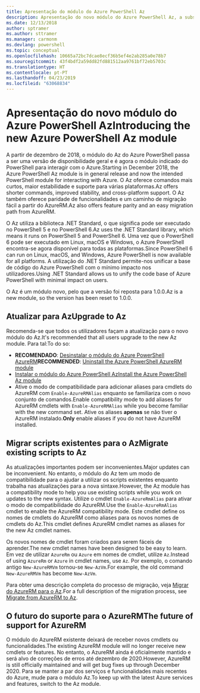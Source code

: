 ```yaml
---
title: Apresentação do módulo do Azure PowerShell Az
description: Apresentação do novo módulo do Azure PowerShell Az, a substituição do módulo AzureRM.
ms.date: 12/13/2018
author: sptramer
ms.author: sttramer
ms.manager: carmonm
ms.devlang: powershell
ms.topic: conceptual
ms.openlocfilehash: 10665a72bc7dcae8ecf36b5ef4e2ab285a0e78b7
ms.sourcegitcommit: 43f4bdf2a59dd82fd881512aa9761bf72eb5703c
ms.translationtype: HT
ms.contentlocale: pt-PT
ms.lasthandoff: 04/23/2019
ms.locfileid: "63068834"
---
```

# <a name="introducing-the-new-azure-powershell-az-module"></a><span data-ttu-id="d122f-103">Apresentação do novo módulo do Azure PowerShell Az</span><span class="sxs-lookup"><span data-stu-id="d122f-103">Introducing the new Azure PowerShell Az module</span></span>

<span data-ttu-id="d122f-104">A partir de dezembro de 2018, o módulo do Az do Azure PowerShell passa a ser uma versão de disponibilidade geral e é agora o módulo indicado do PowerShell para interagir com o Azure.</span><span class="sxs-lookup"><span data-stu-id="d122f-104">Starting in December 2018, the Azure PowerShell Az module is in general release and now the intended PowerShell module for interacting with Azure.</span></span> <span data-ttu-id="d122f-105">O Az oferece comandos mais curtos, maior estabilidade e suporte para várias plataformas.</span><span class="sxs-lookup"><span data-stu-id="d122f-105">Az offers shorter commands, improved stability, and cross-platform support.</span></span> <span data-ttu-id="d122f-106">O Az também oferece paridade de funcionalidades e um caminho de migração fácil a partir do AzureRM.</span><span class="sxs-lookup"><span data-stu-id="d122f-106">Az also offers feature parity and an easy migration path from AzureRM.</span></span>

<span data-ttu-id="d122f-107">O Az utiliza a biblioteca .NET Standard, o que significa pode ser executado no PowerShell 5 e no PowerShell 6.</span><span class="sxs-lookup"><span data-stu-id="d122f-107">Az uses the .NET Standard library, which means it runs on PowerShell 5 and PowerShell 6.</span></span>
<span data-ttu-id="d122f-108">Uma vez que o PowerShell 6 pode ser executado em Linux, macOS e Windows, o Azure PowerShell encontra-se agora disponível para todas as plataformas.</span><span class="sxs-lookup"><span data-stu-id="d122f-108">Since PowerShell 6 can run on Linux, macOS, and Windows, Azure PowerShell is now available for all platforms.</span></span>
<span data-ttu-id="d122f-109">A utilização do .NET Standard permite-nos unificar a base de código do Azure PowerShell com o mínimo impacto nos utilizadores.</span><span class="sxs-lookup"><span data-stu-id="d122f-109">Using .NET Standard allows us to unify the code base of Azure PowerShell with minimal impact on users.</span></span>

<span data-ttu-id="d122f-110">O Az é um módulo novo, pelo que a versão foi reposta para 1.0.0.</span><span class="sxs-lookup"><span data-stu-id="d122f-110">Az is a new module, so the version has been reset to 1.0.0.</span></span>

## <a name="upgrade-to-az"></a><span data-ttu-id="d122f-111">Atualizar para Az</span><span class="sxs-lookup"><span data-stu-id="d122f-111">Upgrade to Az</span></span>

<span data-ttu-id="d122f-112">Recomenda-se que todos os utilizadores façam a atualização para o novo módulo do Az.</span><span class="sxs-lookup"><span data-stu-id="d122f-112">It's recommended that all users upgrade to the new Az module.</span></span> <span data-ttu-id="d122f-113">Para tal:</span><span class="sxs-lookup"><span data-stu-id="d122f-113">To do so:</span></span>

* <span data-ttu-id="d122f-114">__RECOMENDADO__: [Desinstalar o módulo do Azure PowerShell AzureRM](/powershell/azure/uninstall-az-ps#uninstall-the-azurerm-module)</span><span class="sxs-lookup"><span data-stu-id="d122f-114">__RECOMMENDED__: [Uninstall the Azure PowerShell AzureRM module](/powershell/azure/uninstall-az-ps#uninstall-the-azurerm-module)</span></span>
* [<span data-ttu-id="d122f-115">Instalar o módulo do Azure PowerShell Az</span><span class="sxs-lookup"><span data-stu-id="d122f-115">Install the Azure PowerShell Az module</span></span>](/powershell/azure/install-az-ps)
* <span data-ttu-id="d122f-116">Ative o modo de compatibilidade para adicionar aliases para cmdlets do AzureRM com `Enable-AzureRMAlias` enquanto se familiariza com o novo conjunto de comandos.</span><span class="sxs-lookup"><span data-stu-id="d122f-116">Enable compatibility mode to add aliases for AzureRM cmdlets with `Enable-AzureRMAlias` while you become familiar with the new command set.</span></span> <span data-ttu-id="d122f-117">Ative os aliases __apenas__ se não tiver o AzureRM instalado.</span><span class="sxs-lookup"><span data-stu-id="d122f-117">__Only__ enable aliases if you do not have AzureRM installed.</span></span>

## <a name="migrate-existing-scripts-to-az"></a><span data-ttu-id="d122f-118">Migrar scripts existentes para o Az</span><span class="sxs-lookup"><span data-stu-id="d122f-118">Migrate existing scripts to Az</span></span>

<span data-ttu-id="d122f-119">As atualizações importantes podem ser inconvenientes.</span><span class="sxs-lookup"><span data-stu-id="d122f-119">Major updates can be inconvenient.</span></span> <span data-ttu-id="d122f-120">No entanto, o módulo do Az tem um modo de compatibilidade para o ajudar a utilizar os scripts existentes enquanto trabalha nas atualizações para a nova sintaxe.</span><span class="sxs-lookup"><span data-stu-id="d122f-120">However, the Az module has a compatibility mode to help you use existing scripts while you work on updates to the new syntax.</span></span> <span data-ttu-id="d122f-121">Utilize o cmdlet `Enable-AzureRmAlias` para ativar o modo de compatibilidade do AzureRM.</span><span class="sxs-lookup"><span data-stu-id="d122f-121">Use the `Enable-AzureRmAlias` cmdlet to enable the AzureRM compatibility mode.</span></span> <span data-ttu-id="d122f-122">Este cmdlet define os nomes de cmdlets do AzureRM como aliases para os novos nomes de cmdlets do Az.</span><span class="sxs-lookup"><span data-stu-id="d122f-122">This cmdlet defines AzureRM cmdlet names as aliases for the new Az cmdlet names.</span></span>

<span data-ttu-id="d122f-123">Os novos nomes de cmdlet foram criados para serem fáceis de aprender.</span><span class="sxs-lookup"><span data-stu-id="d122f-123">The new cmdlet names have been designed to be easy to learn.</span></span> <span data-ttu-id="d122f-124">Em vez de utilizar `AzureRm` ou `Azure` em nomes de cmdlet, utilize `Az`.</span><span class="sxs-lookup"><span data-stu-id="d122f-124">Instead of using `AzureRm` or `Azure` in cmdlet names, use `Az`.</span></span> <span data-ttu-id="d122f-125">Por exemplo, o comando antigo `New-AzureRMVm` tornou-se `New-AzVm`.</span><span class="sxs-lookup"><span data-stu-id="d122f-125">For example, the old command `New-AzureRMVm` has become `New-AzVm`.</span></span>

<span data-ttu-id="d122f-126">Para obter uma descrição completa do processo de migração, veja [Migrar do AzureRM para o Az](migrate-from-azurerm-to-az.md).</span><span class="sxs-lookup"><span data-stu-id="d122f-126">For a full description of the migration process, see [Migrate from AzureRM to Az](migrate-from-azurerm-to-az.md).</span></span>

## <a name="the-future-of-support-for-azurerm"></a><span data-ttu-id="d122f-127">O futuro do suporte para o AzureRM</span><span class="sxs-lookup"><span data-stu-id="d122f-127">The future of support for AzureRM</span></span>

<span data-ttu-id="d122f-128">O módulo do AzureRM existente deixará de receber novos cmdlets ou funcionalidades.</span><span class="sxs-lookup"><span data-stu-id="d122f-128">The existing AzureRM module will no longer receive new cmdlets or features.</span></span> <span data-ttu-id="d122f-129">No entanto, o AzureRM ainda é oficialmente mantido e será alvo de correções de erros até dezembro de 2020.</span><span class="sxs-lookup"><span data-stu-id="d122f-129">However, AzureRM is still officially maintained and will get bug fixes up through December 2020.</span></span> <span data-ttu-id="d122f-130">Para se manter a par dos serviços e funcionalidades mais recentes do Azure, mude para o módulo Az.</span><span class="sxs-lookup"><span data-stu-id="d122f-130">To keep up with the latest Azure services and features, switch to the Az module.</span></span>
